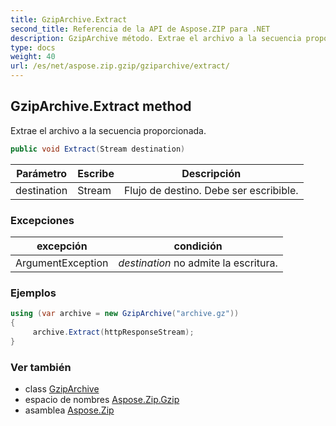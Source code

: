```yaml
---
title: GzipArchive.Extract
second_title: Referencia de la API de Aspose.ZIP para .NET
description: GzipArchive método. Extrae el archivo a la secuencia proporcionada.
type: docs
weight: 40
url: /es/net/aspose.zip.gzip/gziparchive/extract/
---
```

## GzipArchive.Extract method

Extrae el archivo a la secuencia proporcionada.

```csharp
public void Extract(Stream destination)
```

| Parámetro | Escribe | Descripción |
| --- | --- | --- |
| destination | Stream | Flujo de destino. Debe ser escribible. |

### Excepciones

| excepción | condición |
| --- | --- |
| ArgumentException | *destination* no admite la escritura. |

### Ejemplos

```csharp
using (var archive = new GzipArchive("archive.gz"))
{
     archive.Extract(httpResponseStream);
}
```

### Ver también

* class [GzipArchive](../)
* espacio de nombres [Aspose.Zip.Gzip](../../gziparchive/)
* asamblea [Aspose.Zip](../../../)


